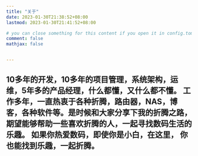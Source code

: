 ```yaml
---
title: "关于"
date: 2023-01-30T21:38:52+08:00
lastmod: 2023-01-30T21:41:52+08:00

# you can close something for this content if you open it in config.toml.
comment: false
mathjax: false


---
```

10多年的开发，10多年的项目管理，系统架构，运维，5年多的产品经理，什么都懂，又什么都不懂。
工作多年，一直热衷于各种折腾，路由器，NAS，博客，各种软件等。是时候和大家分享下我的折腾之路，期望能够帮助一些喜欢折腾的人，一起寻找数码生活的乐趣。 如果你热爱数码，即使你是小白，在这里， 你也能找到乐趣，一起折腾。
---
